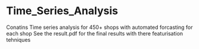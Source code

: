 # Time_Series_Analysis
Conatins Time series analysis for 450+ shops with automated forcasting for each shop
See the result.pdf for the final results with there featurisation tehniques
